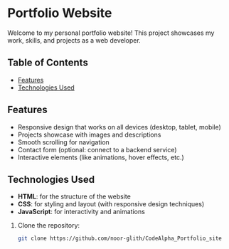 # Portfolio Website

Welcome to my personal portfolio website! This project showcases my work, skills, and projects as a web developer.

## Table of Contents
- [Features](#features)
- [Technologies Used](#technologies-used)



## Features
- Responsive design that works on all devices (desktop, tablet, mobile)
- Projects showcase with images and descriptions
- Smooth scrolling for navigation
- Contact form (optional: connect to a backend service)
- Interactive elements (like animations, hover effects, etc.)

## Technologies Used
- **HTML**: for the structure of the website
- **CSS**: for styling and layout (with responsive design techniques)
- **JavaScript**: for interactivity and animations



1. Clone the repository:
   ```bash
   git clone https://github.com/noor-glith/CodeAlpha_Portfolio_site

